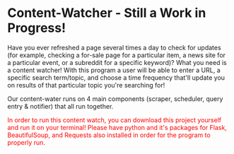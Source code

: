 # Content-Watcher - Still a Work in Progress!

Have you ever refreshed a page several times a day to check for updates (for example, checking a for-sale page for a particular item, 
a news site for a particular event, or a subreddit for a specific keyword)? What you need is a content watcher! With this program a user 
will be able to enter a URL, a specific search term/topic, and choose a time frequency that'll update you on results of that particular topic
you're searching for!

Our content-water runs on 4 main components (scraper, scheduler, query entry & notifier) that all run together.

<font color="red">
In order to run this content watch, you can download this project yourself and run it on your terminal!
Please have python and it's packages for Flask, BeautifulSoup, and Requests also installed in order for the program to properly run.
</font>
